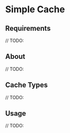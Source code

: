 # Simple Cache
## Requirements

// TODO:

## About

// TODO:

## Cache Types

// TODO:

## Usage

// TODO:
